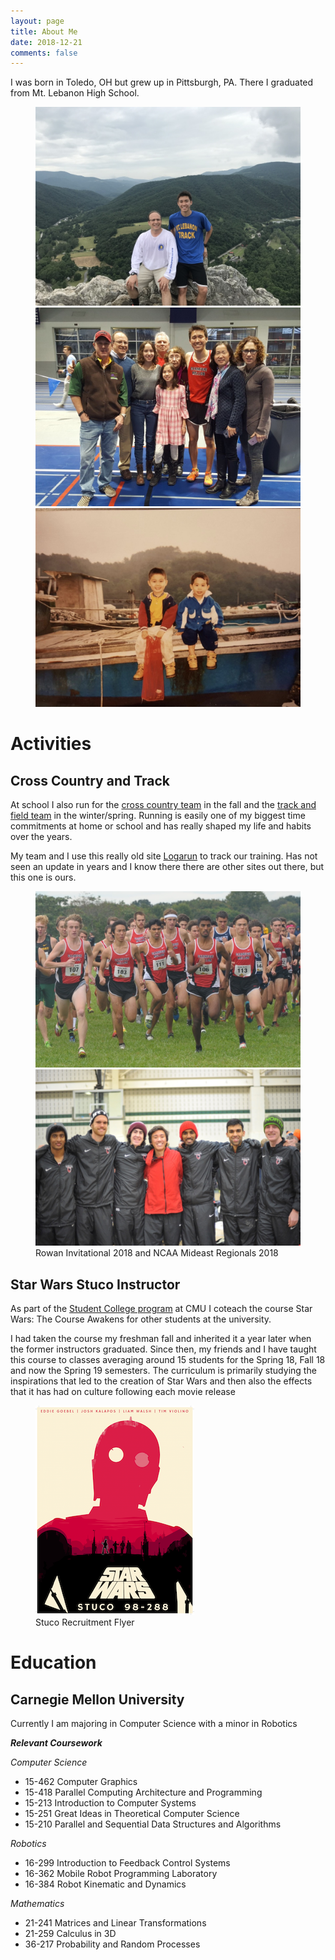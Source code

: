 ```yaml
---
layout: page
title: About Me
date: 2018-12-21
comments: false
---
```


I was born in Toledo, OH but grew up in Pittsburgh, PA.
There I graduated from Mt. Lebanon High School.

<figure class="third">
  <a href="/assets/img/about/mountain.jpg"><img src="/assets/img/about/mountain.jpg"></a>
  <a href="/assets/img/about/case2018.jpg"><img src="/assets/img/about/case2018.jpg"></a>
  <a href="/assets/img/about/oldboat.jpg"><img src="/assets/img/about/oldboat.jpg"></a>
</figure>

# Activities

## Cross Country and Track

At school I also run for the
[cross country team](http://athletics.cmu.edu/sports/mxc/index)
in the fall and the
[track and field team](http://athletics.cmu.edu/sports/mtrack/index)
in the winter/spring. Running is easily one of my biggest time commitments
at home or school and has really shaped my life and habits over the years.

My team and I use this really old site 
[Logarun](http://www.logarun.com/calendars/joshkalapos/) to track our 
training. Has not seen an update in years and I know there there are
other sites out there, but this one is ours.

<figure class="half">
  <a href="/assets/img/about/rowan2018.jpg"><img src="/assets/img/about/rowan2018.jpg"></a>
  <a href="/assets/img/about/regionals2018.jpg"><img src="/assets/img/about/regionals2018.jpg"></a>
  <figcaption>Rowan Invitational 2018 and NCAA Mideast Regionals 2018</figcaption>
</figure>

## Star Wars Stuco Instructor

As part of the [Student College program](https://www.cmu.edu/stuco/) at CMU I
coteach the course Star Wars: The Course Awakens for other students at the
university.

I had taken the course my freshman fall and inherited it a year later
when the former instructors graduated. Since then, my friends and I have taught this
course to classes averaging around 15 students for the Spring 18, Fall 18 and
now the Spring 19 semesters. The curriculum is primarily studying the
inspirations that led to the creation of Star Wars and then also the effects
that it has had on culture following each movie release

<figure>
  <a href="/assets/img/about/StarWars_Stuco.png"><img src="/assets/img/about/StarWars_Stuco.png"></a>
  <figcaption>Stuco Recruitment Flyer</figcaption>
</figure>

# Education

## Carnegie Mellon University

Currently I am majoring in Computer Science with a minor in Robotics

***Relevant Coursework***

*Computer Science*

- 15-462 Computer Graphics
- 15-418 Parallel Computing Architecture and Programming
- 15-213 Introduction to Computer Systems
- 15-251 Great Ideas in Theoretical Computer Science
- 15-210 Parallel and Sequential Data Structures and Algorithms

*Robotics*
- 16-299 Introduction to Feedback Control Systems
- 16-362 Mobile Robot Programming Laboratory
- 16-384 Robot Kinematic and Dynamics

*Mathematics*
- 21-241 Matrices and Linear Transformations
- 21-259 Calculus in 3D
- 36-217 Probability and Random Processes

